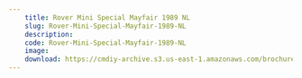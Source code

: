 ```yaml
---
    title: Rover Mini Special Mayfair 1989 NL
    slug: Rover-Mini-Special-Mayfair-1989-NL
    description:
    code: Rover-Mini-Special-Mayfair-1989-NL
    image:
    download: https://cmdiy-archive.s3.us-east-1.amazonaws.com/brochures/documents/Rover+Mini+Special+Mayfair+1989+NL.pdf
---
```

<!-- Content of the page -->

##
        